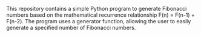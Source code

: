 This repository contains a simple Python program to generate Fibonacci numbers based on the mathematical recurrence relationship F(n) = F(n-1) + F(n-2). The program uses a generator function, allowing the user to easily generate a specified number of Fibonacci numbers.

